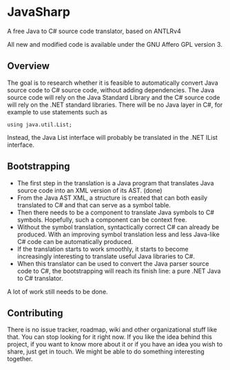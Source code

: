 # JavaSharp

A free Java to C# source code translator, based on ANTLRv4

All new and modified code is available under the GNU Affero GPL version 3.

## Overview

The goal is to research whether it is feasible to automatically convert Java source code to C# source code,
without adding dependencies. The Java source code will rely on the Java Standard Library and the C# source code will
rely on the .NET standard libraries. There will be no Java layer in C#, for example to use statements such as

    using java.util.List;
    
Instead, the Java List interface will probably be translated in the .NET IList interface.

## Bootstrapping

 - The first step in the translation is a Java program that translates Java source code into an XML version of its AST. (done)
 - From the Java AST XML, a structure is created that can both easily translated to C# and that can serve as a symbol table.
 - Then there needs to be a component to translate Java symbols to C# symbols. Hopefully, such a component can be context free.
 - Without the symbol translation, syntactically correct C# can already be produced. With an improving symbol translation less and less Java-like C# code can be automatically produced.
 - If the translation starts to work smoothly, it starts to become increasingly interesting to translate useful Java libraries to C#.
 - When this translator can be used to convert the Java parser source code to C#, the bootstrapping will reach its finish line: a pure .NET Java to C# translator.

A lot of work still needs to be done.
 
## Contributing
 
There is no issue tracker, roadmap, wiki and other organizational stuff like that. You can stop looking for it right now.
If you like the idea behind this project, if you want to know more about it or if you have an idea you wish to share, just get in touch.
We might be able to do something interesting together.

